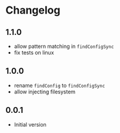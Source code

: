 # Changelog

## 1.1.0

- allow pattern matching in `findConfigSync`
- fix tests on linux

## 1.0.0

- rename `findConfig` to `findConfigSync`
- allow injecting filesystem

## 0.0.1

- Initial version
